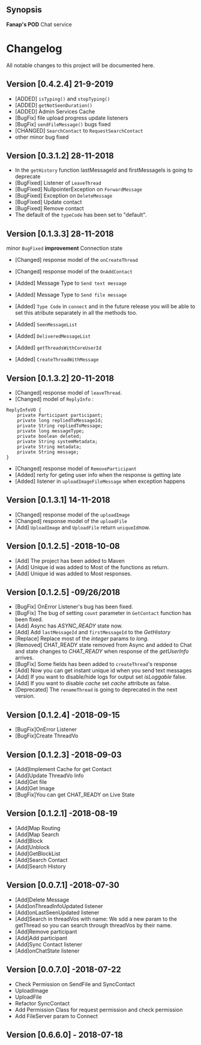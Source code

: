 ## Synopsis

**Fanap's POD** Chat service

# Changelog
All notable changes to this project will be documented here.

## Version [0.4.2.4] 21-9-2019
- [ADDED] `isTyping()` and `stopTyping()`
- [ADDED] `getNotSeenDuration()`
- [ADDED] Admin Services Cache
- [BugFix] file upload progress update listeners
- [BugFix] `sendFileMessage()` bugs fixed
- [CHANGED] `SearchContact` to `RequestSearchContact`
- other minor bug fixed

##  Version [0.3.1.2] 28-11-2018
- In the `getHistory` function  lastMessageId and firstMessageIs is going to deprecate 
- [BugFixed]  Listener of `LeaveThread`
- [BugFixed]  NullpointerException on `ForwardMessage`
- [BugFixed]  Exception on `DeleteMessage`
- [BugFixed]  Update contact 
- [BugFixed]  Remove contact 
- The default of the `typeCode` has been set to "default".

##  Version [0.1.3.3] 28-11-2018
minor `BugFixed`
**improvement**  Connection state
-   [Changed] response model of the `onCreateThread`
-   [Changed] response model of the `OnAddContact`
-   [Added] Message Type to `Send text message`
-   [Added] Message Type to `Send file message`
-   [Added] `Type Code` in `connect`  and in the future release you will be able to set this atribute separately in all the methods too. 

-   [Added] `SeenMessageList`
-   [Added] `DeliveredMessageList`
-   [Added] `getThreadsWithCoreUserId`
-   [Added] `CreateThreadWithMessage` 



##  Version [0.1.3.2] 20-11-2018
-   [Changed] response model of `leaveThread`.
-   [Changed]  model of `ReplyInfo` :

```java{
ReplyInfoVO {
    private Participant participant;
    private long repliedToMessageId;
    private String repliedToMessage;
    private long messageType;
    private boolean deleted;
    private String systemMetadata;
    private String metadata;
    private String message;
}
```

-   [Changed] response model of `RemoveParticipant`
-   [Added] rerty for geting user info when the response is getting late
-   [Added] listener in `uploadImageFileMessage` when exception happens

##  Version [0.1.3.1] 14-11-2018
-   [Changed]  response model of the `uploadImage`
-   [Changed] response model of the `uploadFile`
-   [Add] `UploadImage` and `UploadFile` return `uniqueId`now.

##  Version [0.1.2.5] -2018-10-08
-   [Add] The project has been added to Maven
-   [Add] Unique id was added to Most of the functions as return. 
-   [Add] Unique id was added to Most responses.

##  Version [0.1.2.5] -09/26/2018
-   [BugFix] OnError Listener's bug has been fixed.
-   [BugFix] The bug of setting `count` parameter in `GetContact` function has been fixed.
-   [Add] Async has *ASYNC_READY* state now.
-   [Add] Add `lastMessageId` and `firstMessageId` to the *GetHistory*
-   [Replace] Replace most of the *integer* params to *long*.
-   [Removed] CHAT_READY state removed from Async and added to Chat and state changes 
     to *CHAT_READY* when response of the *getUserInfo* arrives.
-   [BugFix]  Some fields has been added to `createThread`'s response
-   [Add]  Now you can get instant unique id when you send text messages
-   [Add]  If you want to disable/hide logs for output set *isLoggable* false.
-   [Add]  If you want to disable *cache* set *cache* attribute as false.
-   [Deprecated] The `renameThread` is going to deprecated in the next version.

## Version [0.1.2.4] -2018-09-15
-   [BugFix]OnError Listener
-   [BugFix]Create ThreadVo 

## Version [0.1.2.3] -2018-09-03
-   [Add]Implement Cache for get Contact
-   [Add]Update ThreadVo Info
-   [Add]Get file
-   [Add]Get Image
-   [BugFix]You can get CHAT_READY on Live State

## Version [0.1.2.1] -2018-08-19
-   [Add]Map Routing
-   [Add]Map Search
-   [Add]Block
-   [Add]Unblock
-   [Add]GetBlockList
-   [Add]Search Contact
-   [Add]Search History

## Version [0.0.7.1] -2018-07-30

-   [Add]Delete Message
-   [Add]onThreadInfoUpdated listener
-   [Add]onLastSeenUpdated listener
-   [Add]Search in threadVos with name:
    We sdd a new param to the getThread so you can search through threadVos by their name. 
-   [Add]Remove participant
-   [Add]Add participant
-   [Add]Sync Contact listener
-   [Add]onChatState listener

## Version [0.0.7.0] -2018-07-22

-   Check Permission on SendFile and SyncContact 
-   UploadImage 
-   UploadFile 
-   Refactor SyncContact
-   Add Permission Class for request permission and check permission
-   Add FileServer param to Connect 

## Version [0.6.6.0] - 2018-07-18
